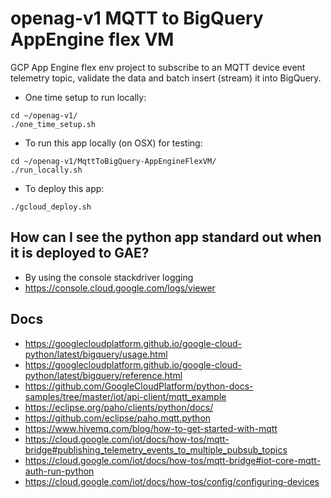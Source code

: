 # openag-v1 MQTT to BigQuery AppEngine flex VM
GCP App Engine flex env project to subscribe to an MQTT device event telemetry topic, validate the data and batch insert (stream) it into BigQuery.

* One time setup to run locally:
```
cd ~/openag-v1/
./one_time_setup.sh
```

* To run this app locally (on OSX) for testing:
```
cd ~/openag-v1/MqttToBigQuery-AppEngineFlexVM/
./run_locally.sh
```

* To deploy this app:
```
./gcloud_deploy.sh
```


## How can I see the python app standard out when it is deployed to GAE?  
  * By using the console stackdriver logging
  * https://console.cloud.google.com/logs/viewer

## Docs 
- https://googlecloudplatform.github.io/google-cloud-python/latest/bigquery/usage.html
- https://googlecloudplatform.github.io/google-cloud-python/latest/bigquery/reference.html
- https://github.com/GoogleCloudPlatform/python-docs-samples/tree/master/iot/api-client/mqtt_example
- https://eclipse.org/paho/clients/python/docs/
- https://github.com/eclipse/paho.mqtt.python
- https://www.hivemq.com/blog/how-to-get-started-with-mqtt
- https://cloud.google.com/iot/docs/how-tos/mqtt-bridge#publishing_telemetry_events_to_multiple_pubsub_topics
- https://cloud.google.com/iot/docs/how-tos/mqtt-bridge#iot-core-mqtt-auth-run-python
- https://cloud.google.com/iot/docs/how-tos/config/configuring-devices

